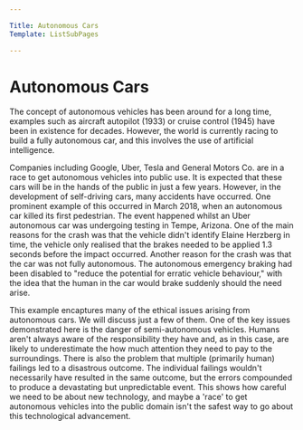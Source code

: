 ```yaml
---

Title: Autonomous Cars
Template: ListSubPages

---
```




# Autonomous Cars

The concept of autonomous vehicles has been around for a long time, examples such as aircraft autopilot (1933) or cruise control (1945) have been in existence for decades. However, the world is currently racing to build a fully autonomous car, and this involves the use of artificial intelligence. 

Companies including Google, Uber, Tesla and General Motors Co. are in a race to get autonomous vehicles into public use. It is expected that these cars will be in the hands of the public in just a few years. However, in the development of self-driving cars, many accidents have occurred. One prominent example of this occurred in March 2018, when an autonomous car killed its first pedestrian. The event happened whilst an Uber autonomous car was undergoing testing in Tempe, Arizona. One of the main reasons for the crash was that the vehicle didn't identify Elaine Herzberg in time, the vehicle only realised that the brakes needed to be applied 1.3 seconds before the impact occurred. Another reason for the crash was that the car was not fully autonomous. The autonomous emergency braking had been disabled to "reduce the potential for erratic vehicle behaviour," with the idea that the human in the car would brake suddenly should the need arise. 

This example encaptures many of the ethical issues arising from autonomous cars. We will discuss just a few of them. One of the key issues demonstrated here is the danger of semi-autonomous vehicles. Humans aren't always aware of the responsibility they have and, as in this case, are likely to underestimate the how much attention they need to pay to the surroundings. There is also the problem that multiple (primarily human) failings led to a disastrous outcome. The individual failings wouldn't necessarily have resulted in the same outcome, but the errors compounded to produce a devastating but unpredictable event. This shows how careful we need to be about new technology, and maybe a 'race' to get autonomous vehicles into the public domain isn't the safest way to go about this technological advancement. 
